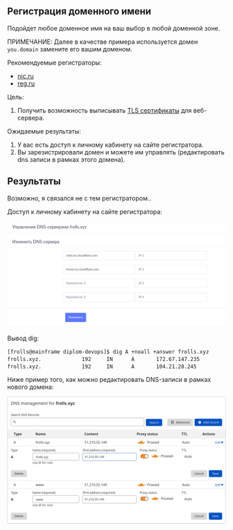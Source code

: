 ## Регистрация доменного имени

Подойдет любое доменное имя на ваш выбор в любой доменной зоне.

ПРИМЕЧАНИЕ: Далее в качестве примера используется домен `you.domain` замените его вашим доменом.

Рекомендуемые регистраторы:

- [nic.ru](https://nic.ru)
- [reg.ru](https://reg.ru)

Цель:

1. Получить возможность выписывать [TLS сертификаты](https://letsencrypt.org) для веб-сервера.

Ожидаемые результаты:

1. У вас есть доступ к личному кабинету на сайте регистратора.
2. Вы зарезистрировали домен и можете им управлять (редактировать dns записи в рамках этого домена).

## Результаты

Возможно, я связался не с тем регистратором..

Доступ к личному кабинету на сайте регистратора:

![скриншот панели управления DNS](img/1.png)

Вывод dig:

```bash
[frolls@mainframe diplom-devops]$ dig A +noall +answer frolls.xyz
frolls.xyz.             192     IN      A       172.67.147.235
frolls.xyz.             192     IN      A       104.21.28.245
```

Ниже пример того, как можно редактировать DNS-записи в рамках нового домена:

![Интерфейс редактирования DNS-записей](img/2.png)